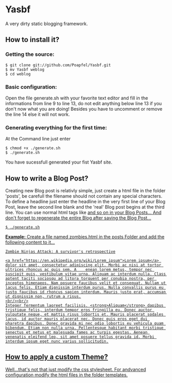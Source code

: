 # Yasbf #

A very dirty static blogging framework.

How to install it?
--------

### Getting the source: ######

	$ git clone git://github.com/Poapfel/Yasbf.git
	$ mv Yasbf weblog
	$ cd weblog

### Basic configuration: ######

Open the file generate.sh with your favorite text editor and fill in the informations from line 9 to line 13, do not edit anything below line 13 if you don't now what you are doing! Besides you have to uncomment or remove the line 14 else it will not work.

### Generating everything for the first time: ######

At the Command line just enter

	$ chmod +x ./generate.sh
	$ ./generate.sh

You have sucessfull generated your fist Yasbf site.

How to write a Blog Post?
--------

Creating new Blog post is relativly simple, just create a html file in the folder 'posts', be carefull the filename should not contain any special characters. To define a headline just enter the headline in the very first line of your Blog Post, leave the second line blank and the 'real' Blog post begins at the third line. 
<hint>You can use normal html tags like <a href> and so on in your Blog Posts...</hint>
And don't forget to regenerate the entire Blog after saving the Blog Post...

	$ ./generate.sh

**Example:**
Create a file named zombies.html in the posts Folder and add the following content to it...

	Zombie Ninjas Attack: A survivor's retrospective
	
	<a href="https://en.wikipedia.org/wiki/Lorem_ipsum">Lorem ipsum</a> dolor sit amet, consectetur adipiscing elit. Morbi ac nisi at tortor ultrices rhoncus ac quis sem. A	enean lorem metus, tempor nec suscipit quis, vestibulum vitae urna. Aliquam ac interdum nulla. Class aptent taciti sociosqu ad litora torquent per conubia nostra, per inceptos himenaeos. Nam posuere faucibus velit et consequat. Nullam ut lacus felis. Etiam dignissim interdum purus. Nulla convallis purus eu justo faucibus id rhoncus sapien interdum. Mauris justo erat, accumsan ut dignissim non, rutrum a risus.
	<br/><br/>
	Integer fermentum laoreet facilisis. <strong>Aliquam</strong> dapibus tristique felis, interdum tempor eros fringilla eu. Donec auctor vulputate neque, et mattis risus lobortis et. Mauris placerat sodales lacus, id auctor mauris placerat nec. Donec quis eros eget dui pharetra dapibus. Donec gravida mi nec odio lobortis eu vehicula quam bibendum. Etiam non nulla urna. Pellentesque habitant morbi tristique senectus et netus et malesuada fames ac turpis egestas. Aenean venenatis eleifend leo, sit amet posuere tellus gravida id. Morbi interdum ipsum eget nunc varius sollicitudin.


How to apply a custom Theme?
--------

Well...that's not that just modify the css stylesheet. For andvanced configuration modify the html files in the folder templates.

